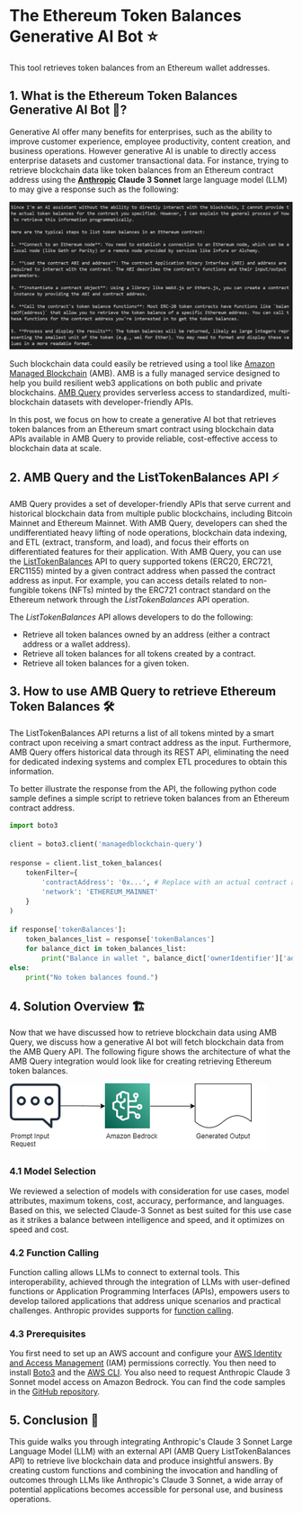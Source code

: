 # The Ethereum Token Balances Generative AI Bot ⭐️

This tool retrieves token balances from an Ethereum wallet addresses.

## 1. What is the Ethereum Token Balances Generative AI Bot 🤷?

Generative AI offer many benefits for enterprises, such as the ability to improve customer experience, employee productivity, content creation, and business operations. However generative AI is unable to directly access enterprise datasets and customer transactional data. For instance, trying to retrieve blockchain data like token balances from an Ethereum contract address using the **[Anthropic](https://www.anthropic.com/claude) Claude 3 Sonnet** large language model (LLM) to may give a response such as the following:

![Bot response](images/bot_response.png)

Such blockchain data could easily be retrieved using a tool like [Amazon Managed Blockchain](https://aws.amazon.com/managed-blockchain) (AMB). AMB is a fully managed service designed to help you build resilient web3 applications on both public and private blockchains. [AMB Query](https://aws.amazon.com/managed-blockchain/amb-query) provides serverless access to standardized, multi-blockchain datasets with developer-friendly APIs. 

In this post, we focus on how to create a generative AI bot that retrieves token balances from an Ethereum smart contract using blockchain data APIs available in AMB Query to provide reliable, cost-effective access to blockchain data at scale.

## 2. AMB Query and the ListTokenBalances API ⚡
AMB Query provides a set of developer-friendly APIs that serve current and historical blockchain data from multiple public blockchains, including Bitcoin Mainnet and Ethereum Mainnet. With AMB Query, developers can shed the undifferentiated heavy lifting of node operations, blockchain data indexing, and ETL (extract, transform, and load), and focus their efforts on differentiated features for their application. With AMB Query, you can use the [ListTokenBalances](https://docs.aws.amazon.com/managed-blockchain/latest/AMBQ-APIReference/API_ListTokenBalances.html) API to query supported tokens (ERC20, ERC721, ERC1155) minted by a given contract address when passed the contract address as input. For example, you can access details related to non-fungible tokens (NFTs) minted by the ERC721 contract standard on the Ethereum network through the *ListTokenBalances* API operation.

The *ListTokenBalances* API allows developers to do the following: 
- Retrieve all token balances owned by an address (either a contract address or a wallet address).
- Retrieve all token balances for all tokens created by a contract.
- Retrieve all token balances for a given token.


## 3. How to use AMB Query to retrieve Ethereum Token Balances 🛠️
The ListTokenBalances API returns a list of all tokens minted by a smart contract upon receiving a smart contract address as the input. Furthermore, AMB Query offers historical data through its REST API, eliminating the need for dedicated indexing systems and complex ETL procedures to obtain this information.

To better illustrate the response from the API, the following python code sample defines a simple script to retrieve token balances from an Ethereum contract address.

```python
import boto3

client = boto3.client('managedblockchain-query')

response = client.list_token_balances(
    tokenFilter={
        'contractAddress': '0x...', # Replace with an actual contract address
        'network': 'ETHEREUM_MAINNET'
    }
)

if response['tokenBalances']:
    token_balances_list = response['tokenBalances']
    for balance_dict in token_balances_list:
        print("Balance in wallet ", balance_dict['ownerIdentifier']['address'], " is ", balance_dict['balance'], " ETH.")
else:
    print("No token balances found.")
```

## 4. Solution Overview 🏗️
Now that we have discussed how to retrieve blockchain data using AMB Query, we discuss how a generative AI bot will fetch blockchain data from the AMB Query API. The following figure shows the architecture of what the AMB Query integration would look like for creating retrieving Ethereum token balances.

![Architecture diagram](images/architecture.png)

### 4.1 Model Selection
We reviewed a selection of models with consideration for use cases, model attributes, maximum tokens, cost, accuracy, performance, and languages. Based on this, we selected Claude-3 Sonnet as best suited for this use case as it strikes a balance between intelligence and speed, and it optimizes on speed and cost.

### 4.2 Function Calling
Function calling allows LLMs to connect to external tools. This interoperability, achieved through the integration of LLMs with user-defined functions or Application Programming Interfaces (APIs), empowers users to develop tailored applications that address unique scenarios and practical challenges. Anthropic provides supports for [function calling](https://docs.anthropic.com/en/docs/tool-use).

### 4.3 Prerequisites
You first need to set up an AWS account and configure your [AWS Identity and Access Management](https://aws.amazon.com/iam) (IAM) permissions correctly. You then need to install [Boto3](https://docs.aws.amazon.com/pythonsdk) and the [AWS CLI](https://aws.amazon.com/cli). You also need to request Anthropic Claude 3 Sonnet model access on Amazon Bedrock. You can find the code samples in the [GitHub repository](https://github.com/adelanajohn/Ethereum-Token-Balances-Generative-AI-Bot).

## 5. Conclusion 🌅

This guide walks you through integrating Anthropic's Claude 3 Sonnet Large Language Model (LLM) with an external API (AMB Query ListTokenBalances API) to retrieve live blockchain data and produce insightful answers. By creating custom functions and combining the invocation and handling of outcomes through LLMs like Anthropic's Claude 3 Sonnet, a wide array of potential applications becomes accessible for personal use, and business operations.
